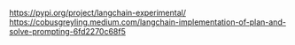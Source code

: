 https://pypi.org/project/langchain-experimental/
https://cobusgreyling.medium.com/langchain-implementation-of-plan-and-solve-prompting-6fd2270c68f5
